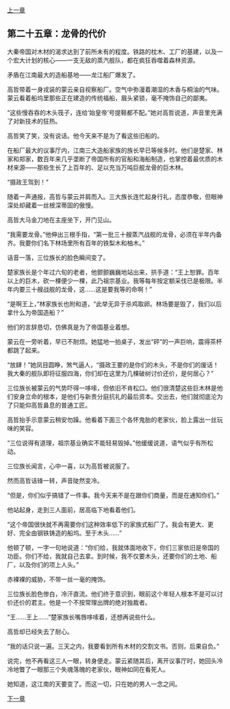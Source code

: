 [上一章](24-帝国的动脉.md)

## 第二十五章：龙骨的代价

大秦帝国对木材的渴求达到了前所未有的程度。铁路的枕木、工厂的基建，以及一个宏大计划的核心——一支无敌的蒸汽舰队，都在疯狂吞噬着森林资源。

矛盾在江南最大的造船基地——龙江船厂爆发了。

高哲带着一身戎装的蒙云亲自视察船厂。空气中弥漫着潮湿的木香与桐油的气味。蒙云看着船坞里那些正在建造的传统福船，眉头紧锁，毫不掩饰自己的鄙夷。

“这些慢吞吞的木头筏子，连给‘始皇帝’号提鞋都不配。”她对高哲说道，声音里充满了对新技术的狂热。

高哲笑了笑，没有说话。他今天来不是为了看这些旧船的。

在船厂最大的议事厅内，江南三大造船家族的族长早已等候多时。他们是楚家、林家和郑家，数百年来几乎垄断了帝国所有的官船和海船制造，也掌控着最优质的木材来源——那些生长了上百年的、足以充当万吨巨舰龙骨的巨木林。

“摄政王驾到！”

随着一声通报，高哲与蒙云并肩而入。三大族长连忙起身行礼，态度恭敬，但眼神深处却藏着一丝根深蒂固的傲慢。

高哲大马金刀地在主座坐下，开门见山。

“我需要龙骨。”他伸出三根手指，“第一批三十艘蒸汽战舰的龙骨，必须在半年内备齐。我要你们名下林场里所有百年的铁梨木和柚木。”

话音一落，三位族长的脸色瞬间变了。

楚家族长是个年过六旬的老者，他颤颤巍巍地站出来，拱手道：“王上恕罪。百年以上的巨木，砍一棵便少一棵，此乃祖宗基业。我等每年按定额采伐已是极限。半年内要三十艘战舰的龙骨，这……这是要我等的命啊！”

“是啊王上，”林家族长也附和道，“此举无异于杀鸡取卵。林场要是毁了，我们以后拿什么为帝国造船？”

他们的言辞恳切，仿佛真是为了帝国基业着想。

蒙云在一旁听着，早已不耐烦。她猛地一拍桌子，发出“砰”的一声巨响，震得茶杯都跳了起来。

“放肆！”她凤目圆睁，煞气逼人，“摄政王要的是你们的木头，不是你们的废话！我大秦的舰队即将征服四海，你们却在这里为几棵破树讨价还价，是何居心？”

三位族长被蒙云的气势吓得一哆嗦，但依旧不肯松口。他们很清楚这些巨木林是他们安身立命的根本，是他们与新贵分庭抗礼的最后资本。交出去，他们就彻底沦为了只能仰高哲鼻息的普通工匠。

高哲抬手示意蒙云稍安勿躁。他看着下面三个各怀鬼胎的老家伙，脸上露出一丝玩味的笑容。

“三位说得有道理，祖宗基业确实不能轻易毁掉。”他缓缓说道，语气似乎有所松动。

三位族长闻言，心中一喜，以为高哲被说服了。

然而高哲话锋一转，声音陡然变冷。

“但是，你们似乎搞错了一件事。我今天来不是在跟你们商量，而是在通知你们。”

他站起身，走到三人面前，居高临下地看着他们。

“这个帝国很快就不再需要你们这种效率低下的家族式船厂了。我会有更大、更好、完全由钢铁铸造的船坞。至于木头……”

他顿了顿，一字一句地说道：“你们给，我就体面地收下，你们三家依旧是帝国的功臣。你们不给，我就自己去拿。到时候，我不仅要木头，还要你们的土地、船厂，以及你们的项上人头。”

赤裸裸的威胁，不带一丝一毫的掩饰。

三位族长脸色惨白，冷汗直流。他们终于意识到，眼前这个年轻人根本不是可以讨价还价的君主。他是一个不按常理出牌的绝对独裁者。

“王……王上……”楚家族长嘴唇哆嗦着，还想再说些什么。

高哲却已经失去了耐心。

“我的话只说一遍。三天之内，我要看到所有木材的交割文书。否则，后果自负。”

说完，他不再看这三人一眼，转身便走。蒙云紧随其后，离开议事厅时，她回头冷冷地瞥了一眼那三个失魂落魄的老家伙，眼神如同在看死人。

她知道，这江南的天要变了。而这一切，只在她的男人一念之间。

[下一章](26-第一次清洗.md)
